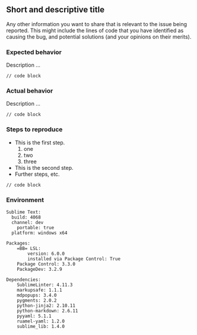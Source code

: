 ## Short and descriptive title

Any other information you want to share that is relevant to the issue being reported.
This might include the lines of code that you have identified as causing the bug,
and potential solutions (and your opinions on their merits).

### Expected behavior

Description ...

```lsl
// code block
```

### Actual behavior

Description ...

```lsl
// code block
```

### Steps to reproduce

* This is the first step.
  1. one
  2. two
  3. three
* This is the second step.
* Further steps, etc.

```lsl
// code block
```

### Environment

```text
Sublime Text:
  build: 4068
  channel: dev
    portable: true
  platform: windows x64

Packages:
    =BB= LSL:
        version: 6.0.0
        installed via Package Control: True
    Package Control: 3.3.0
    PackageDev: 3.2.9

Dependencies:
    SublimeLinter: 4.11.3
    markupsafe: 1.1.1
    mdpopups: 3.4.0
    pygments: 2.0.2
    python-jinja2: 2.10.11
    python-markdown: 2.6.11
    pyyaml: 5.1.1
    ruamel-yaml: 1.2.0
    sublime_lib: 1.4.0
```

